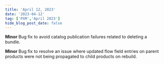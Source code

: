 ```yaml
---
title: 'April 12, 2023'
date: '2023-04-12'
tag: ['PXM','April 2023']
hide_blog_post_date: false
---
```

**Minor**
Bug fix to avoid catalog publication failures related to deleting a bundle.

**Minor**
Bug fix to resolve an issue where updated flow field entries on parent products were not being propagated to child products on rebuild.
